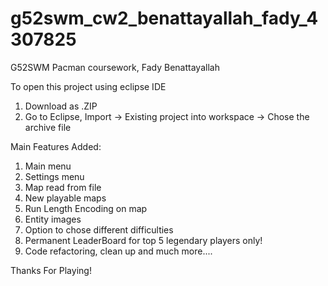 # g52swm_cw2_benattayallah_fady_4307825

G52SWM Pacman coursework, Fady Benattayallah

To open this project using eclipse IDE
1. Download as .ZIP
2. Go to Eclipse, Import -> Existing project into workspace -> Chose the archive file

Main Features Added:
1. Main menu
2. Settings menu
3. Map read from file
4. New playable maps
5. Run Length Encoding on map
6. Entity images
7. Option to chose different difficulties
8. Permanent LeaderBoard for top 5 legendary players only!
9. Code refactoring, clean up and much more....

Thanks For Playing!

